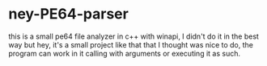 # ney-PE64-parser
 this is a small pe64 file analyzer in c++ with winapi, I didn't do it in the best way but hey, it's a small project like that that I thought was nice to do, the program can work in it calling with arguments or executing it as such.
